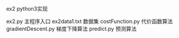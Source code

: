 ex2 python3实现

ex2.py  主程序入口
ex2data1.txt  数据集
costFunction.py  代价函数算法
gradientDescent.py  梯度下降算法
predict.py  预测算法
